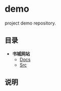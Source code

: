 # demo

project demo repository.

## 目录

* **书城网站**
  * [Docs](book/docs/README.md)
  * [Src](book/src/book)

## 说明
